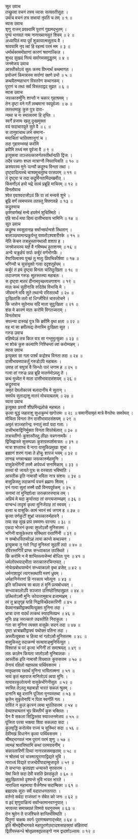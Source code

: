 सूत उवाच  
तच्छ्रुत्वा वचनं तस्य व्यासः सत्यवतीसुतः ।  
उवाच वचनं तत्र सभायां नृपतिं च तम् ॥ १ ॥  
व्यास उवाच  
शृणु राजन् प्रवक्ष्यामि पुराणं गुह्यमद्‌भुतम् ।  
पुण्यं भागवतं नाम नानाख्यानयुतं शिवम् ॥ २ ॥  
अध्यापितं मया पूर्वं शुकायात्मसुताय वै ।  
श्रावयामि नृप त्वां हि रहस्यं परमं मम ॥ ३ ॥  
धर्मार्थकाममोक्षाणां कारणं श्रवणात्किल ।  
शुभद सुखदं नित्यं सर्वागमसमुद्धृतम् ॥ ४ ॥  
जनमेजय उवाच  
आस्तीकोऽयं सुतः कस्य विघ्नार्थं कथमागतः ।  
प्रयोजनं किमत्रास्य सर्पाणां रक्षणे प्रभो ॥ ५ ॥  
कथयैतन्महाभाग विस्तरेण कथानकम् ।  
पुराणं च तथा सर्वं विस्तराद्वद सुव्रत ॥ ६ ॥  
व्यास उवाच  
जरत्कारुर्मुनिः शान्तो न चकार गृहाश्रमम् ।  
तेन दृष्टा वने गर्ते लम्बमाना स्वपूर्वजाः ॥ ७ ॥  
ततस्तमाहुः कुरु पुत्र दारा-  
     न्यथा च नः स्यात्परमा हि तृप्तिः ।  
स्वर्गे व्रजामः खलु दुःखमुक्ता  
     वयं सदाचारयुते सुते वै ॥ ८ ॥  
स तानुवाचाथ लभे समाना-  
     मयाचितां चातिवशानुगां च ।  
तदा गृहारम्भमहं करोमि  
     ब्रवीमि तथ्यं मम पूर्वजा वै ॥ ९ ॥  
इत्युक्त्वा ताञ्जरत्कारुर्गतस्तीर्थान्प्रति द्विजः ।  
तदैव पन्नगाः शप्ता मात्राग्नौ निपतन्त्विति ॥ १० ॥  
कश्यपस्य मुनेः पत्न्यौ कद्रूश्च विनता तथा ।  
दृष्ट्वादित्यरथे चाश्वमूचतुश्च परस्परम् ॥ ११ ॥  
तं दृष्ट्वा च तदा कद्रूर्विनतामिदमब्रवीत् ।  
किंवर्णोऽयं हयो भद्रे सत्यं प्रब्रूहि माचिरम् ॥ १२ ॥  
विनतोवाच  
श्वेत एवाश्वराजोऽयं किं वा त्वं मन्यसे शुभे ।  
ब्रूहि वर्णं त्वमप्यस्य ततस्तु विपणावहे ॥ १३ ॥  
कद्रुरुवाच  
कृष्णवर्णमहं मन्ये हयमेनं शुचिस्मिते ।  
एहि सार्धं मया दिव्यं दासीभावाय भामिनि ॥ १४ ॥  
सूत उवाच  
कद्रूश्च स्वसुतानाह सर्वान्सर्पान्वशे स्थितान् ।  
बालाञ्छ्यामान्प्रकुर्वन्तु यावतोऽश्वशरीरके ॥ १५ ॥  
नेति केचन तत्राहुस्तानथासौ शशाप ह ।  
जनमेजयस्य यज्ञे वै गमिष्यथ हुताशनम् ॥ १६ ॥  
अन्ये चक्रुर्हयं सर्पाः कर्बुरं वर्णभोगकैः ।  
वेष्टयित्वास्य पुच्छं तु मातुः प्रियचिकीर्षया ॥ १७ ॥  
भगिन्यौ च सुसंयुक्ते गत्वा ददृशतुर्हयम् ।  
कर्बुरं तं हयं दृष्ट्वा विनता चातिदुःखिता ॥ १८ ॥  
तदाजगाम गरुडः सुतस्तस्या महाबलः ।  
स दृष्ट्वा मातरं दीनामपृच्छत्पन्नगाशनः ॥ १९ ॥  
मातः कथं सुदीनासि रुदितेव विभासि मे ।  
जीवमाने मयि सुते तथान्ये रविसारथौ ॥ २० ॥  
दुःखितासि ततो वां धिग्जीवितं चारुलोचने ।  
किं जातेन सुतेनाथ यदि माता सुदुःखिता ॥ २१ ॥  
शंस मे कारणं मातः करोमि विगतज्वराम् ।  
विनतोवाच  
सपत्न्या दास्यहं पुत्र किं ब्रवीमि वृथा क्षता ॥ २२ ॥  
वह मां सा ब्रवीत्यद्य तेनास्मि दुःखिता सुत ।  
गरुड उवाच  
वहिष्येऽहं तत्र किल यत्र सा गन्तुमुत्सुका ॥ २३ ॥  
मा शोकं कुरु कल्याणि निश्चिन्तां त्वां करोम्यहम् ।  
व्यास उवाच  
इत्युक्ता सा गता पार्श्वं कद्रोश्च विनता तदा ॥ २४ ॥  
दासीभावमपाकर्तुं गरुडोऽपि महाबलः ।  
उवाह तां सपुत्रां वै सिन्धोः पारं जगाम ह ॥ २५ ॥  
गत्वा तां गरुडः प्राह ब्रूहि मातर्नमोऽस्तु ते ।  
कथं मुच्येत मे माता दासीभावादसंशयम् ॥ २६ ॥  
कद्रूरुवाच  
अमृतं देवलोकात्त्वं बलादानीय मे सुतान् ।  
समर्पय सुताद्याशु मातरं मोचयाबलाम् ॥ २७ ॥  
व्यास उवाच  
इत्युक्तः प्रययौ शीघ्रमिन्द्रलोकं महाबलः ।  
कृत्वा युद्धं जहाराशु सुधाकुम्भं खगोत्तमः ॥ २८ ॥
समानीयामृतं मात्रे वैनतेयः समर्पयत् ।  
मोचिता विनता तेन दासीभावादसंशयम् ॥ २९ ॥  
अमृतं सञ्जहारेन्द्रः स्नातुं सर्पा यदा गताः ।  
दासीभावाद्विनिर्मुक्ता विनता विपतेर्बलात् ॥ ३० ॥  
तत्रास्तीर्णाः कुशास्तैस्तु लीढाः पन्नगनामकैः ।  
द्विजिह्वास्ते सुसम्पन्नाः कुशाग्रस्पर्शमात्रतः ॥ ३१ ॥  
मात्रा शप्ताश्च ये नागा वासुकिप्रमुखाः शुचा ।  
ब्रह्माणं शरणं गत्वा ते होचुः शापजं भयम् ॥ ३२ ॥  
तानाह भगवान्ब्रह्मा जरत्कारुर्महामुनिः ।  
वासुकेर्भगिनीं तस्मै अर्पयध्वं सनामिकाम् ॥ ३३ ॥  
तस्यां यो जायते पुत्रः स वस्त्राता भविष्यति ।  
आस्तीक इति नामासौ भविता नात्र संशयः ॥ ३४ ॥  
वासुकिस्तु तदाकर्ण्य वचनं ब्रह्मणः शिवम् ।  
वनं गत्वा सुतां तस्मै ददौ विनयपूर्वकम् ॥ ३५ ॥  
सनामां तां मुनिर्ज्ञात्वा जरत्कारुरुवाच तम् ।  
अप्रियं मे यदा कुर्यात्तदा तां सन्त्यजाम्यहम् ॥ ३६ ॥  
वाग्बन्धं तादृशं कृत्वा मुनिर्जग्राह तां स्वयम् ।  
दत्त्वा च वासुकिः कामं भवनं स्वं जगाम ह ॥ ३७ ॥  
कृत्वा पर्णकुटीं शुभ्रां जरत्कारुर्महावने ।  
तया सह सुखं प्राप रममाणः परन्तप ॥ ३८ ॥  
एकदा भोजनं कृत्वा सुप्तोऽसौ मुनिसत्तमः ।  
भगिनी वासुकेस्तत्र संस्थिता वरवर्णिनी ॥ ३९ ॥  
न सम्बोधयितव्योऽहं त्वया कान्ते कथञ्चन ।  
इत्युक्त्वा तु गतो निद्रां मुनिस्तां सुदतीं तदा ॥ ४० ॥  
रविरस्तगिरिं प्राप्तः सन्ध्याकाल उपस्थिते ।  
किं करोमि न मे शान्तिस्त्यजेन्मां बोधितः पुनः ॥ ४१ ॥  
धर्मलोपभयाद्‌भीता जरत्कारुरचिन्तयत् ।  
नोचेत्प्रबोथयाम्येनं सन्ध्याकालो वृथा व्रजेत् ॥ ४२ ॥  
धर्मनाशाद्वरं त्यागस्तथापि मरणं ध्रुवम् ।  
धर्महानिर्नराणां हि नरकाय भवेत्पुनः ॥ ४३ ॥  
इति सञ्चिन्त्य सा बाला तं मुनिं प्रत्यबोधयत् ।  
सन्ध्याकालोऽपि सञ्जात उत्तिष्ठोत्तिष्ठसुव्रत ॥ ४४ ॥  
उत्थितोऽसौ मुनिः कोपात्तामुवाच व्रजाम्यहम् ।  
त्वं तु भ्रातृगृहं याहि निद्राविच्छेदकारिणी ॥ ४५ ॥  
वेपमानाब्रवीद्वाक्यमित्युक्ता मुनिना तदा ।  
भ्रात्रा दत्ता यदर्थं तत्कथं स्यादमितप्रभ ॥ ४६ ॥  
मुनिः प्राह जरत्कारुं तदस्तीति निराकुलः ।  
गता सा मुनिना त्यक्ता वासुकेः सदनं तदा ॥ ४७ ॥  
पृष्टा भ्रात्राब्रवीद्वाक्यं यथोक्तं पतिना तदा ।  
अस्तीत्युक्त्वा च हित्वा मां गतोऽसौ मुनिसत्तमः ॥ ४८ ॥  
वासुकिस्तु तदाकर्ण्य सत्यावाङ्‌मुनिरित्युत ।  
विश्वासं च परं कृत्वा भगिनीं तां समाश्रयत् ॥ ४९ ॥  
ततः कालेन कियता जातोऽसौ मुनिबालकः ।  
आस्तीक इति नामासौ विख्यातः कुरुसत्तम ॥ ५० ॥  
तेनायं रक्षितो यज्ञस्तव पार्थिवसत्तम ।  
मातृपक्षस्य रक्षार्थं मुनिना भावितात्मना ॥ ५१ ॥  
भव्यं कृतं महाराज मानितोऽयं त्वया मुनिः ।  
यायावरकुलोत्पनो वासुकेर्भगिनीसुतः ॥ ५२ ॥  
स्वस्ति तेऽस्तु महाबाहो भारतं सकलं श्रुतम् ।  
दानानि बहु दत्तानि पूजिता मुनयस्तथा ॥ ५३ ॥  
कृतेन सुकृतेनापि न पिता स्वर्गतिं गतः ।  
पावितं न कुलं कृत्स्नं त्वया भूपतिसत्तम ॥ ५४ ॥  
देव्याश्चायतनं भूप विस्तीर्णं कुरु भक्तितः ।  
येन वै सकला सिद्धिस्तव स्याज्जनमेजय ॥ ५५ ॥  
पूजिता परया भक्त्या शिवा सकलदा सदा ।  
कुलवृद्धिं करोत्येव राज्यं च सुस्थिरं सदा ॥ ५६ ॥  
देवीमखं विधानेन कृत्वा पार्थिवसत्तम ।  
श्रीमद्‌भागवतं नाम पुराणं परमं शृणु ॥ ५७ ॥  
त्वामहं श्रावयिष्यामि कथां परमपावनीम् ।  
संसारतारिणीं दिव्यां नानारससमाहृताम् ॥ ५८ ॥  
न श्रोतव्यं परं चास्मात्पुराणाद्विद्यते भुवि ।  
नाराध्यं विद्यते राजन्देवीपादाम्बुजादृते ॥ ५९ ॥  
ते सभाग्याः कृतप्रज्ञा धन्यास्ते नृपसत्तम ।  
येषां चित्ते सदा देवी वसति प्रेमसंकुले ॥ ६० ॥  
सुदुःखितास्ते दृश्यन्ते भुवि भारत भारते ।  
नाराधिता महामाया यैर्जनैश्च सदाम्बिका ॥ ६१ ॥  
ब्रह्मादयः सुराः सर्वे यदाराधनतत्पराः ।  
वर्तन्ते सर्वदा राजंस्तां न सेवेत को जनः ॥ ६२ ॥  
य इदं शृणुयान्नित्यं सर्वान्कामानवाप्नुयात् ।  
भगवत्या समाख्यातं विष्णवे यदनुत्तमम् ॥ ६३ ॥  
तेन श्रुतेन ते राजंश्चित्ते शान्तिर्भविष्यति ।  
पितॄणां चाक्षयः स्वर्गः पुराणश्रवणाद्‌भवेत् ॥ ६४ ॥  
इति श्रीमद्देवीभागवते महापुराणेऽष्टादशसाहस्र्यां संहितायां  
द्वितीयस्कन्धे श्रोतृप्रवक्तृप्रसङ्गो नाम द्वादशोऽध्यायः ॥ १२ ॥
